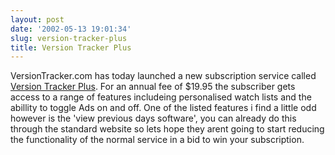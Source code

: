 ```yaml
---
layout: post
date: '2002-05-13 19:01:34'
slug: version-tracker-plus
title: Version Tracker Plus
---
```


VersionTracker.com has today launched a new subscription service called [Version Tracker Plus](http://www.versiontracker.com/mp/propageapp.m?page=plus). For an annual fee of $19.95 the subscriber gets access to a range of features includeing  personalised watch lists and the abillity to toggle Ads on and off. One of the listed features i find a little odd however is the 'view previous days software', you can already do this through the standard website so lets hope they arent going to start reducing the functionality of the normal service in a bid to win your subscription.